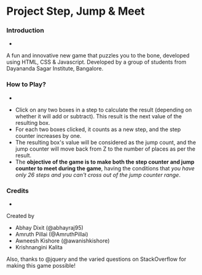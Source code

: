 # Project Step, Jump &amp; Meet

### Introduction
-
A fun and innovative new game that puzzles you to the bone, developed using HTML, CSS &amp; Javascript. Developed by a group of students from Dayananda Sagar Institute, Bangalore.

### How to Play?
-
* Click on any two boxes in a step to calculate the result (depending on whether it will add or subtract). This result is the next value of the resulting box.
* For each two boxes clicked, it counts as a new step, and the step counter increases by one.
* The resulting box's value will be considered as the jump count, and the jump counter will move back from Z to the number of places as per the result.
* The **objective of the game is to make both the step counter and jump counter to meet during the game**, having the conditions that *you have only 26 steps and you can't cross out of the jump counter range*.

### Credits
-
Created by
* Abhay Dixit (@abhayraj95)
* Amruth Pillai (@AmruthPillai)
* Awneesh Kishore (@awanishkishore)
* Krishnangini Kalita

Also, thanks to @jquery and the varied questions on StackOverflow for making this game possible!
